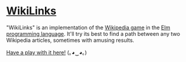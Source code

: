 # [WikiLinks](https://fizwidget.github.io/wiki-links/index.html)

"WikiLinks" is an implementation of the [Wikipedia game](https://en.wikipedia.org/wiki/Wikipedia:Wiki_Game) in the [Elm programming language](http://elm-lang.org/). It'll try its best to find a path between any two Wikipedia articles, sometimes with amusing results.

[Have a play with it here!](https://fizwidget.github.io/wiki-links/index.html) (｡◕‿◕｡)
